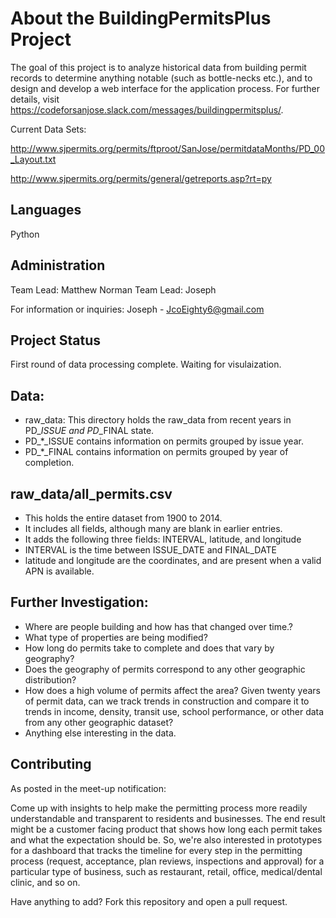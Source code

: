 # About the BuildingPermitsPlus Project

The goal of this project is to analyze historical data from building permit records to determine anything notable (such as bottle-necks etc.), and to design and develop a web interface for the application process. For further details, visit https://codeforsanjose.slack.com/messages/buildingpermitsplus/.

Current Data Sets:

  http://www.sjpermits.org/permits/ftproot/SanJose/permitdataMonths/PD_00_Layout.txt
  
  http://www.sjpermits.org/permits/general/getreports.asp?rt=py
  
## Languages

Python

## Administration

Team Lead: Matthew Norman
Team Lead: Joseph

For information or inquiries: Joseph - JcoEighty6@gmail.com

## Project Status

First round of data processing complete. Waiting for visulaization.

## Data:

 * raw_data: This directory holds the raw_data from recent years in PD_*_ISSUE and PD_*_FINAL state.
 * PD_*_ISSUE contains information on permits grouped by issue year.
 * PD_*_FINAL contains information on permits grouped by year of completion.

## raw_data/all_permits.csv
 * This holds the entire dataset from 1900 to 2014.
 * It includes all fields, although many are blank in earlier entries.
 * It adds the following three fields: INTERVAL, latitude, and longitude
 * INTERVAL is the time between ISSUE_DATE and FINAL_DATE
 * latitude and longitude are the coordinates, and are present when a valid APN is available.
 
## Further Investigation:
 * Where are people building and how has that changed over time.?
 * What type of properties are being modified?
 * How long do permits take to complete and does that vary by geography?
 * Does the geography of permits correspond to any other geographic distribution?
 * How does a high volume of permits affect the area? Given twenty years of permit data, can we track trends in construction and compare it to trends in income, density, transit use, school performance, or other data from any other geographic dataset?
 * Anything else interesting in the data.


## Contributing

As posted in the meet-up notification:

Come up with insights to help make the permitting process more readily understandable and transparent to residents and businesses. The end result might be a customer facing product that shows how long each permit takes and what the expectation should be. So, we're also interested in prototypes for a dashboard that tracks the timeline for every step in the permitting process (request, acceptance, plan reviews, inspections and approval) for a particular type of business, such as restaurant, retail, office, medical/dental clinic, and so on.

Have anything to add? Fork this repository and open a pull request.
